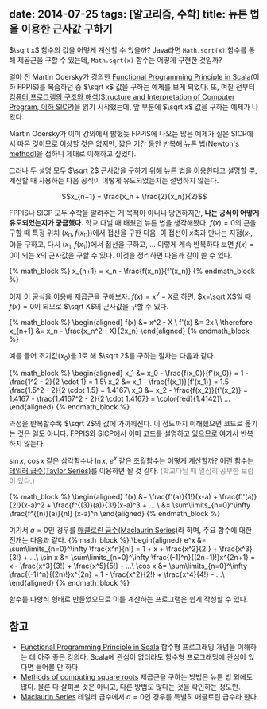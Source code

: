 date: 2014-07-25
tags: [알고리즘, 수학]
title: 뉴튼 법을 이용한 근사값 구하기
---

$\sqrt x$ 함수의 값을 어떻게 계산할 수 있을까? Java라면 `Math.sqrt(x)` 함수를 통해 제곱근을 구할 수 있는데, `Math.sqrt(x)` 함수는 어떻게 구현한 것일까?
<!--more-->

얼마 전 Martin Odersky가 강의한 [Functional Programming Principle in Scala](https://www.coursera.org/course/progfun)(이하 FPPIS)를 복습하던 중 $\sqrt x$ 값을 구하는 예제를 보게 되었다. 또, 며칠 전부터 [컴퓨터 프로그램의 구조와 해석(Structure and Interpretation of Computer Program, 이하 SICP)](http://www.insightbook.co.kr/books/ppp/컴퓨터-프로그램의-구조와-해석)을 읽기 시작했는데, 앞 부분에 $\sqrt x$ 값을 구하는 예제가 나왔다.

Martin Odersky가 이미 강의에서 밝혔듯 FPPIS에 나오는 많은 예제가 실은 SICP에서 따온 것이므로 이상할 것은 없지만, 짧은 기간 동안 반복해 [뉴튼 법(Newton's method)](http://en.wikipedia.org/wiki/Newton's_method)을 접하니 제대로 이해하고 싶었다.

그러나 두 설명 모두 $\sqrt 2$ 근사값을 구하기 위해 뉴튼 법을 이용한다고 설명할 뿐, 계산할 때 사용하는 다음 공식이 어떻게 유도되었는지는 설명하지 않는다.

$$x_{n+1} = \frac{x_n + \frac{2}{x_n}}{2}$$

FPPIS나 SICP 모두 수학을 알려주는 게 목적이 아니니 당연하지만, **나는 공식이 어떻게 유도되었는지가 궁금했다.** 학교 다닐 때 배웠던 뉴튼 법을 생각해봤다. $f(x) = 0$의 근을 구할 때 특정 위치 $(x_0, f(x_0))$에서 접선을 구한 다음, 이 접선이 $x$축과 만나는 지점($x_1$, 0)을 구하고, 다시 $(x_1, f(x_1))$에서 접선을 구하고, ... 이렇게 계속 반복하다 보면 $f(x) = 0$이 되는 $x$의 근사값을 구할 수 있다. 이것을 정리하면 다음과 같이 쓸 수 있다.

{% math_block %}
x_{n+1} = x_n - \frac{f(x_n)}{f'(x_n)}
{% endmath_block %}

이제 이 공식을 이용해 제곱근을 구해보자. $f(x) = x^2 - X$로 하면, $x=\sqrt X$일 때 $f(x)=0$이 되므로 $\sqrt X$의 근사값을 구할 수 있다.

{% math_block %}
\begin{aligned}
f(x) &= x^2 - X \\
f'(x) &= 2x \\
\therefore x_{n+1} &= x_n - \frac{x_n^2 - X}{2x_n}
\end{aligned}
{% endmath_block %}

예를 들어 초기값($x_0$)을 1로 해 $\sqrt 2$를 구하는 절차는 다음과 같다.

{% math_block %}
\begin{aligned}
x_1 &= x_0 - \frac{f(x_0)}{f'(x_0)} = 1 - \frac{1^2 - 2}{2 \cdot 1} = 1.5\\
x_2 &= x_1 - \frac{f(x_1)}{f'(x_1)} = 1.5 - \frac{1.5^2 - 2}{2 \cdot 1.5} = 1.4167\\
x_3 &= x_2 - \frac{f(x_2)}{f'(x_2)} = 1.4167 - \frac{1.4167^2 - 2}{2 \cdot 1.4167} = \color{red}{1.4142}\\
...
\end{aligned}
{% endmath_block %}

과정을 반복할수록 $\sqrt 2$의 값에 가까워진다. 이 정도까지 이해했으면 코드로 옮기는 것은 일도 아니다. FPPIS와 SICP에서 이미 코드를 설명하고 있으므로 여기서 반복하지 않는다.

$\sin x$, $\cos x$ 같은 삼각함수나 $\ln x$, $e^x$ 같은 초월함수는 어떻게 계산할까? 이런 함수는 [테일러 급수(Taylor Series)](http://en.wikipedia.org/wiki/Taylor_series)를 이용하면 될 것 같다. <span style="color:gray">(학교다닐 때 열심히 공부한 보람이 있다.)</span>

{% math_block %}
\begin{aligned}
f(x) &= \frac{f'(a)}{1!}(x-a) + \frac{f''(a)}{2!}(x-a)^2 + \frac{f^{(3)}(a)}{3!}(x-a)^3 + ... \\
&= \sum\limits_{n=0}^\infty \frac{f^{(n)}(a)}{n!} (x-a)^n
\end{aligned}
{% endmath_block %}

여기서 $a = 0$인 경우를 [매클로린 급수(Maclaurin Series)](http://en.wikipedia.org/wiki/Taylor_series#List_of_Maclaurin_series_of_some_common_functions)라 하며, 주요 함수에 대한 전개는 다음과 같다.
{% math_block %}
\begin{aligned}
e^x &= \sum\limits_{n=0}^\infty \frac{x^n}{n!} = 1 + x + \frac{x^2}{2!} + \frac{x^3}{3!} + ...\\
\sin x &= \sum\limits_{n=0}^\infty \frac{(-1)^n}{(2n+1)!}x^{2n+1} = x - \frac{x^3}{3!} + \frac{x^5}{5!} - ...\\
\cos x &= \sum\limits_{n=0}^\infty \frac{(-1)^n}{(2n)!}x^{2n} = 1 - \frac{x^2}{2!} + \frac{x^4}{4!} - ...\\
\end{aligned}
{% endmath_block %}

함수를 다항식 형태로 만들었으므로 이를 계산하는 프로그램은 쉽게 작성할 수 있다.

## 참고
* [Functional Programming Principle in Scala](https://www.coursera.org/course/progfun)
함수형 프로그래밍 개념을 이해하는 데 아주 좋은 강의다. Scala에 관심이 없더라도 함수형 프로그래밍에 관심이 있다면 들어볼 만 하다.
* [Methods of computing square roots](http://en.wikipedia.org/wiki/Methods_of_computing_square_roots)
제곱근을 구하는 방법은 뉴튼 법 외에도 많다. 물론 다 살펴본 것은 아니고, 다른 방법도 많다는 것을 확인하는 정도만.
* [Maclaurin Series](http://mathworld.wolfram.com/MaclaurinSeries.html)
테일러 급수에서 $a=0$인 경우를 특별히 매클로린 급수라 한다.
